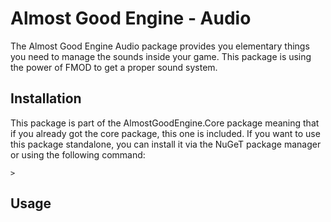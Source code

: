# Almost Good Engine - Audio

The Almost Good Engine Audio package provides you elementary things you need to manage the sounds inside your game.
This package is using the power of FMOD to get a proper sound system.

## Installation

This package is part of the AlmostGoodEngine.Core package meaning that if you already got the core package, this one is included.
If you want to use this package standalone, you can install it via the NuGeT package manager or using the following command:

```
>
```

## Usage
